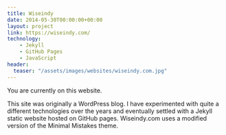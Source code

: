 ```yaml
---
title: Wiseindy
date: 2014-05-30T00:00:00+00:00
layout: project
link: https://wiseindy.com/
technology:
    - Jekyll
    - GitHub Pages
    - JavaScript
header:
  teaser: "/assets/images/websites/wiseindy.com.jpg"
---
```


You are currently on this website.

This site was originally a WordPress blog. I have experimented with quite a different technologies over the years and eventually settled with a Jekyll static website hosted on GitHub pages. Wiseindy.com uses a modified version of the Minimal Mistakes theme.